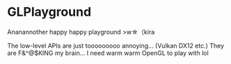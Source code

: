 # GLPlayground
Ananannother happy happy playground >w☆（kira

The low-level APIs are just tooooooooo annoying... (Vulkan DX12 etc.)
They are F&^@$KING my brain...
I need warm warm OpenGL to play with lol
